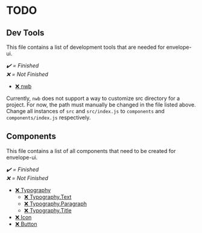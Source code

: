 # TODO

## Dev Tools <!-- omit in toc -->

This file contains a list of development tools that are needed for
envelope-ui.

_✔️ = Finished </br> ❌ = Not Finished_

- [❌ nwb](node_modules/nwb/lib/moduleBuild.js)

Currently, `nwb` does not support a way to customize src directory for a project. For now, the path must manually be changed in the file listed above. Change all instances of `src` and `src/index.js` to `components` and `components/index.js` respectively.

## Components <!-- omit in toc -->

This file contains a list of all components that need to be created for
envelope-ui.

_✔️ = Finished </br> ❌ = Not Finished_

- [❌ Typography](src/components/typography/index.md)
  - [❌ Typography.Text](src/components/typography/index.md#Typography.Text)
  - [❌ Typography.Paragraph](src/components/typography/index.md#Typography.Paragraph)
  - [❌ Typography.Title](src/components/typography/index.md#Typography.Title)
- [❌ Icon](src/components/icon/index.md)
- [❌ Button](src/components/button/index.md)
